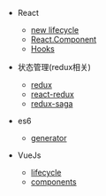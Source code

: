 - React
  - [new lifecycle](react/life-cycle.md)
  - [React.Component](react/component.md)
  - [Hooks](react/hooks.md)

- 状态管理(redux相关)
  
  - [redux](redux/redux.md)
  - [react-redux](redux/react-redux.md)
  - [redux-saga](redux-saga/redux-saga.md)
- es6
  - [generator](es6/generator.md)
- VueJs
  - [lifecycle](vue/lifecycle.md)
  - [components](vue/components.md)
  